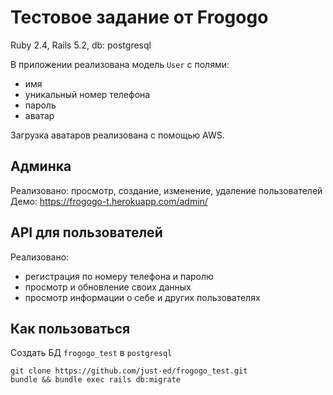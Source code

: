# Тестовое задание от Frogogo
Ruby 2.4, Rails 5.2, db: postgresql

В приложении реализована модель `User` с полями:  
* имя
* уникальный номер телефона
* пароль
* аватар

Загрузка аватаров реализована с помощью AWS.

## Админка
Реализовано: просмотр, создание, изменение, удаление пользователей  
Демо: https://frogogo-t.herokuapp.com/admin/

## API для пользователей
Реализовано:
* регистрация по номеру телефона и паролю
* просмотр и обновление своих данных
* просмотр информации о себе и других пользователях

## Как пользоваться

Создать БД `frogogo_test` в `postgresql`

```
git clone https://github.com/just-ed/frogogo_test.git
bundle && bundle exec rails db:migrate
```

